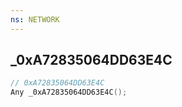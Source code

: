 ```yaml
---
ns: NETWORK
---
```

## _0xA72835064DD63E4C

```c
// 0xA72835064DD63E4C
Any _0xA72835064DD63E4C();
```

